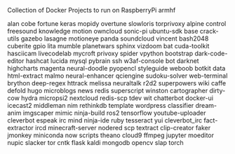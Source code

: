 Collection of Docker Projects to run on RaspberryPi armhf

alan           cobe              fortune       keras             mopidy           overtune    slowloris      torprivoxy
alpine         control           freesound     knowledge         motion           owncloud    sonic-pi       ubuntu-sdk
base           crack-utils       gazebo        lasagne           motioneye        panda       soundcloud     vincent
bash2048       cuberite          gpio          lita              mumble           planetwars  sphinx         vizdoom
bat            cuda-toolkit      hasciicam     livecodelab       mycroft          privoxy     spider         vpython
bootstrap      dark-code-editor  hashcat       lucida            mysql            pybrain     ssh            w3af-console
bot            darknet           highcharts    magenta           neural-doodle    pyopencl    styleguide     weboob
botkit         data              html-extract  malmo             neural-enhancer  qciengine   sudoku-solver  web-terminal
brython        deep-regex        httrack       melissa           neuraltalk       r2d2        superpowers    wiki
caffe          defold            hugo          microblogs        news             redis       superscript    winston
cartographer   dirty-cow         hydra         micropsi2         nextcloud        redis-scp   tdev           wit
chatterbot     docker-ui         icecast2      middleman         nim              rethinkdb   template       wordpress
classifier     dream-anim        imgscaper     mimic             ninja-build      ros2        tensorflow     youtube-uploader
cleverbot      espeak            irc           mind              ninja-ide        ruby        tesseract      yui
cleverbot_irc  fact-extractor    ircd          minecraft-server  nodered          scp         textract
clip-creator   faker             jmonkey       miniconda         now              scripts     theano
cloud9         ffmpeg            jupyter       moeditor          nupic            slacker     tor
cntk           flask             kaldi         mongodb           opencv           slap        torch
